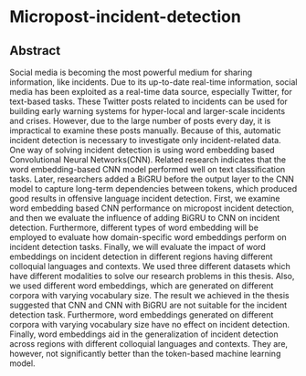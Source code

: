 
# Micropost-incident-detection

## Abstract
Social media is becoming the most powerful medium for sharing information, like incidents. Due to its up-to-date real-time information, social media has been exploited as a real-time data source, especially Twitter, for text-based tasks. These Twitter posts related to incidents can be used for building early warning systems for hyper-local and larger-scale incidents and crises. However, due to the large number of posts every day, it is impractical to examine these posts manually. Because of this, automatic incident detection is necessary to investigate only incident-related data. One way of solving incident detection is using word embedding based Convolutional Neural Networks(CNN). Related research indicates that the word embedding-based CNN model  performed well on text classification tasks. Later, researchers added a BiGRU before the output layer to the CNN model to capture long-term dependencies between tokens, which produced good results in offensive language incident detection. First, we examine word embedding based CNN performance on micropost incident detection, and then we evaluate the influence of adding BiGRU to CNN on incident detection.
Furthermore, different types of word embedding will be employed to evaluate how domain-specific word embeddings perform on incident detection tasks. Finally, we will evaluate the impact of word embeddings on incident detection in different regions having different colloquial languages and contexts. We used three different datasets which have
different modalities to solve our research problems in this thesis. Also, we used different word embeddings, which are generated on different corpora with varying vocabulary size. The result we achieved in the thesis suggested that CNN and CNN with BiGRU are not suitable for the incident detection task. Furthermore, word embeddings generated
on different corpora with varying vocabulary size have no effect on incident detection. Finally, word embeddings aid in the generalization of incident detection across regions with different colloquial languages and contexts. They are, however, not significantly better than the token-based machine learning model.